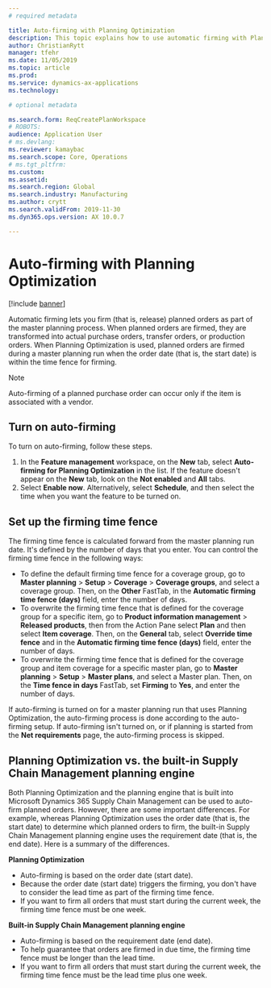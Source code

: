 ```yaml
---
# required metadata

title: Auto-firming with Planning Optimization
description: This topic explains how to use automatic firming with Planning Optimization.
author: ChristianRytt
manager: tfehr
ms.date: 11/05/2019
ms.topic: article
ms.prod: 
ms.service: dynamics-ax-applications
ms.technology: 

# optional metadata

ms.search.form: ReqCreatePlanWorkspace
# ROBOTS: 
audience: Application User
# ms.devlang: 
ms.reviewer: kamaybac
ms.search.scope: Core, Operations
# ms.tgt_pltfrm: 
ms.custom: 
ms.assetid: 
ms.search.region: Global
ms.search.industry: Manufacturing
ms.author: crytt
ms.search.validFrom: 2019-11-30
ms.dyn365.ops.version: AX 10.0.7

---
```


# Auto-firming with Planning Optimization

[!include [banner](../../includes/banner.md)]

Automatic firming lets you firm (that is, release) planned orders as part of the master planning process. When planned orders are firmed, they are transformed into actual purchase orders, transfer orders, or production orders. When Planning Optimization is used, planned orders are firmed during a master planning run when the order date (that is, the start date) is within the time fence for firming.

> [!NOTE]
> Auto-firming of a planned purchase order can occur only if the item is associated with a vendor.

## Turn on auto-firming

To turn on auto-firming, follow these steps.

1. In the **Feature management** workspace, on the **New** tab, select **Auto-firming for Planning Optimization** in the list. If the feature doesn't appear on the **New** tab, look on the **Not enabled** and **All** tabs.
1. Select **Enable now**. Alternatively, select **Schedule**, and then select the time when you want the feature to be turned on.

## Set up the firming time fence

The firming time fence is calculated forward from the master planning run date. It's defined by the number of days that you enter. You can control the firming time fence in the following ways:

- To define the default firming time fence for a coverage group, go to **Master planning** \> **Setup** \> **Coverage** \> **Coverage groups**, and select a coverage group. Then, on the **Other** FastTab, in the **Automatic firming time fence (days)** field, enter the number of days.
- To overwrite the firming time fence that is defined for the coverage group for a specific item, go to **Product information management** \> **Released products**, then from the Action Pane select **Plan** and then select **Item coverage**. Then, on the **General** tab, select **Override time fence** and in the **Automatic firming time fence (days)** field, enter the number of days.
- To overwrite the firming time fence that is defined for the coverage group and item coverage for a specific master plan, go to **Master planning** \> **Setup** \> **Master plans**, and select a Master plan. Then, on the **Time fence in days** FastTab, set **Firming** to **Yes**, and enter the number of days.

If auto-firming is turned on for a master planning run that uses Planning Optimization, the auto-firming process is done according to the auto-firming setup. If auto-firming isn't turned on, or if planning is started from the **Net requirements** page, the auto-firming process is skipped.

## Planning Optimization vs. the built-in Supply Chain Management planning engine

Both Planning Optimization and the planning engine that is built into Microsoft Dynamics 365 Supply Chain Management can be used to auto-firm planned orders. However, there are some important differences. For example, whereas Planning Optimization uses the order date (that is, the start date) to determine which planned orders to firm, the built-in Supply Chain Management planning engine uses the requirement date (that is, the end date). Here is a summary of the differences.

**Planning Optimization**

- Auto-firming is based on the order date (start date).
- Because the order date (start date) triggers the firming, you don't have to consider the lead time as part of the firming time fence.
- If you want to firm all orders that must start during the current week, the firming time fence must be one week.

**Built-in Supply Chain Management planning engine**

- Auto-firming is based on the requirement date (end date).
- To help guarantee that orders are firmed in due time, the firming time fence must be longer than the lead time.
- If you want to firm all orders that must start during the current week, the firming time fence must be the lead time plus one week.
